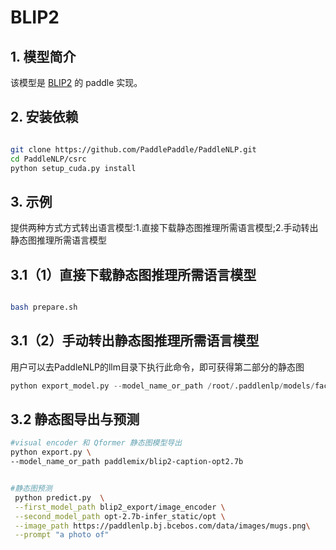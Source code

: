 # BLIP2

## 1. 模型简介

该模型是 [BLIP2](https://arxiv.org/abs/2301.12597) 的 paddle 实现。

## 2. 安装依赖
```bash

git clone https://github.com/PaddlePaddle/PaddleNLP.git
cd PaddleNLP/csrc
python setup_cuda.py install

```

## 3. 示例
提供两种方式方式转出语言模型:1.直接下载静态图推理所需语言模型;2.手动转出静态图推理所需语言模型
## 3.1（1）直接下载静态图推理所需语言模型
```bash

bash prepare.sh

```
## 3.1（2）手动转出静态图推理所需语言模型
用户可以去PaddleNLP的llm目录下执行此命令，即可获得第二部分的静态图
```python
python export_model.py --model_name_or_path /root/.paddlenlp/models/facebook/opt-2.7b --output_path opt-2.7b-export --dtype float16 --inference_model --model_prefix=opt --model_type=opt-img2txt
```
## 3.2 静态图导出与预测
```bash
#visual encoder 和 Qformer 静态图模型导出
python export.py \
--model_name_or_path paddlemix/blip2-caption-opt2.7b


#静态图预测
 python predict.py  \
 --first_model_path blip2_export/image_encoder \
 --second_model_path opt-2.7b-infer_static/opt \
 --image_path https://paddlenlp.bj.bcebos.com/data/images/mugs.png\
 --prompt "a photo of"

```
